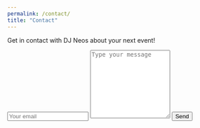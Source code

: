 ```yaml
---
permalink: /contact/
title: "Contact"
---
```


Get in contact with DJ Neos about your next event!

<form action="https://formspree.io/f/xwplvlzl" method="POST">
    <input type="hidden" name="_subject" value="Contact request from DJ Neos website" />
    <input type="email" name="_replyto" placeholder="Your email" required>
    <textarea name="message" placeholder="Type your message" rows="10" required></textarea>
    <button type="submit">Send</button>
</form>
